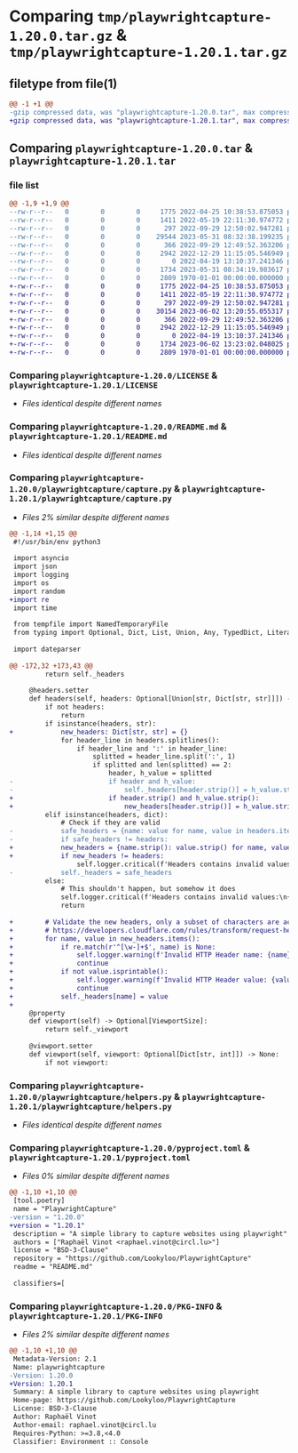 # Comparing `tmp/playwrightcapture-1.20.0.tar.gz` & `tmp/playwrightcapture-1.20.1.tar.gz`

## filetype from file(1)

```diff
@@ -1 +1 @@
-gzip compressed data, was "playwrightcapture-1.20.0.tar", max compression
+gzip compressed data, was "playwrightcapture-1.20.1.tar", max compression
```

## Comparing `playwrightcapture-1.20.0.tar` & `playwrightcapture-1.20.1.tar`

### file list

```diff
@@ -1,9 +1,9 @@
--rw-r--r--   0        0        0     1775 2022-04-25 10:38:53.875053 playwrightcapture-1.20.0/LICENSE
--rw-r--r--   0        0        0     1411 2022-05-19 22:11:30.974772 playwrightcapture-1.20.0/README.md
--rw-r--r--   0        0        0      297 2022-09-29 12:50:02.947281 playwrightcapture-1.20.0/playwrightcapture/__init__.py
--rw-r--r--   0        0        0    29544 2023-05-31 08:32:38.199235 playwrightcapture-1.20.0/playwrightcapture/capture.py
--rw-r--r--   0        0        0      366 2022-09-29 12:49:52.363206 playwrightcapture-1.20.0/playwrightcapture/exceptions.py
--rw-r--r--   0        0        0     2942 2022-12-29 11:15:05.546949 playwrightcapture-1.20.0/playwrightcapture/helpers.py
--rw-r--r--   0        0        0        0 2022-04-19 13:10:37.241346 playwrightcapture-1.20.0/playwrightcapture/py.typed
--rw-r--r--   0        0        0     1734 2023-05-31 08:34:19.983617 playwrightcapture-1.20.0/pyproject.toml
--rw-r--r--   0        0        0     2809 1970-01-01 00:00:00.000000 playwrightcapture-1.20.0/PKG-INFO
+-rw-r--r--   0        0        0     1775 2022-04-25 10:38:53.875053 playwrightcapture-1.20.1/LICENSE
+-rw-r--r--   0        0        0     1411 2022-05-19 22:11:30.974772 playwrightcapture-1.20.1/README.md
+-rw-r--r--   0        0        0      297 2022-09-29 12:50:02.947281 playwrightcapture-1.20.1/playwrightcapture/__init__.py
+-rw-r--r--   0        0        0    30154 2023-06-02 13:20:55.055317 playwrightcapture-1.20.1/playwrightcapture/capture.py
+-rw-r--r--   0        0        0      366 2022-09-29 12:49:52.363206 playwrightcapture-1.20.1/playwrightcapture/exceptions.py
+-rw-r--r--   0        0        0     2942 2022-12-29 11:15:05.546949 playwrightcapture-1.20.1/playwrightcapture/helpers.py
+-rw-r--r--   0        0        0        0 2022-04-19 13:10:37.241346 playwrightcapture-1.20.1/playwrightcapture/py.typed
+-rw-r--r--   0        0        0     1734 2023-06-02 13:23:02.048025 playwrightcapture-1.20.1/pyproject.toml
+-rw-r--r--   0        0        0     2809 1970-01-01 00:00:00.000000 playwrightcapture-1.20.1/PKG-INFO
```

### Comparing `playwrightcapture-1.20.0/LICENSE` & `playwrightcapture-1.20.1/LICENSE`

 * *Files identical despite different names*

### Comparing `playwrightcapture-1.20.0/README.md` & `playwrightcapture-1.20.1/README.md`

 * *Files identical despite different names*

### Comparing `playwrightcapture-1.20.0/playwrightcapture/capture.py` & `playwrightcapture-1.20.1/playwrightcapture/capture.py`

 * *Files 2% similar despite different names*

```diff
@@ -1,14 +1,15 @@
 #!/usr/bin/env python3
 
 import asyncio
 import json
 import logging
 import os
 import random
+import re
 import time
 
 from tempfile import NamedTemporaryFile
 from typing import Optional, Dict, List, Union, Any, TypedDict, Literal
 
 import dateparser
 
@@ -172,32 +173,43 @@
         return self._headers
 
     @headers.setter
     def headers(self, headers: Optional[Union[str, Dict[str, str]]]) -> None:
         if not headers:
             return
         if isinstance(headers, str):
+            new_headers: Dict[str, str] = {}
             for header_line in headers.splitlines():
                 if header_line and ':' in header_line:
                     splitted = header_line.split(':', 1)
                     if splitted and len(splitted) == 2:
                         header, h_value = splitted
-                        if header and h_value:
-                            self._headers[header.strip()] = h_value.strip()
+                        if header.strip() and h_value.strip():
+                            new_headers[header.strip()] = h_value.strip()
         elif isinstance(headers, dict):
             # Check if they are valid
-            safe_headers = {name: value for name, value in headers.items() if isinstance(name, str) and isinstance(value, str) and name.strip() and value.strip()}
-            if safe_headers != headers:
+            new_headers = {name.strip(): value.strip() for name, value in headers.items() if isinstance(name, str) and isinstance(value, str) and name.strip() and value.strip()}
+            if new_headers != headers:
                 self.logger.critical(f'Headers contains invalid values:\n{json.dumps(headers, indent=2)}')
-            self._headers = safe_headers
         else:
             # This shouldn't happen, but somehow it does
             self.logger.critical(f'Headers contains invalid values:\n{json.dumps(headers, indent=2)}')  # type: ignore[unreachable]
             return
 
+        # Validate the new headers, only a subset of characters are accepted
+        # https://developers.cloudflare.com/rules/transform/request-header-modification/reference/header-format
+        for name, value in new_headers.items():
+            if re.match(r'^[\w-]+$', name) is None:
+                self.logger.warning(f'Invalid HTTP Header name: {name}')
+                continue
+            if not value.isprintable():
+                self.logger.warning(f'Invalid HTTP Header value: {value}')
+                continue
+            self._headers[name] = value
+
     @property
     def viewport(self) -> Optional[ViewportSize]:
         return self._viewport
 
     @viewport.setter
     def viewport(self, viewport: Optional[Dict[str, int]]) -> None:
         if not viewport:
```

### Comparing `playwrightcapture-1.20.0/playwrightcapture/helpers.py` & `playwrightcapture-1.20.1/playwrightcapture/helpers.py`

 * *Files identical despite different names*

### Comparing `playwrightcapture-1.20.0/pyproject.toml` & `playwrightcapture-1.20.1/pyproject.toml`

 * *Files 0% similar despite different names*

```diff
@@ -1,10 +1,10 @@
 [tool.poetry]
 name = "PlaywrightCapture"
-version = "1.20.0"
+version = "1.20.1"
 description = "A simple library to capture websites using playwright"
 authors = ["Raphaël Vinot <raphael.vinot@circl.lu>"]
 license = "BSD-3-Clause"
 repository = "https://github.com/Lookyloo/PlaywrightCapture"
 readme = "README.md"
 
 classifiers=[
```

### Comparing `playwrightcapture-1.20.0/PKG-INFO` & `playwrightcapture-1.20.1/PKG-INFO`

 * *Files 2% similar despite different names*

```diff
@@ -1,10 +1,10 @@
 Metadata-Version: 2.1
 Name: playwrightcapture
-Version: 1.20.0
+Version: 1.20.1
 Summary: A simple library to capture websites using playwright
 Home-page: https://github.com/Lookyloo/PlaywrightCapture
 License: BSD-3-Clause
 Author: Raphaël Vinot
 Author-email: raphael.vinot@circl.lu
 Requires-Python: >=3.8,<4.0
 Classifier: Environment :: Console
```


